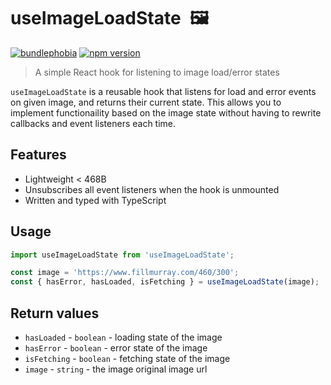 # useImageLoadState 🖼

[![bundlephobia](https://img.shields.io/bundlephobia/minzip/useimageloadstate?style=flat-square)](https://bundlephobia.com/package/useimageloadstate) [![npm version](https://img.shields.io/npm/v/useimageloadstate?style=flat-square)](https://www.npmjs.com/package/useimageloadstate) 

> A simple React hook for listening to image load/error states

`useImageLoadState` is a reusable hook that listens for load and error events on given image, and returns their current state. This allows you to implement functionaility based on the image state without having to rewrite callbacks and event listeners each time.

## Features

- Lightweight < 468B
- Unsubscribes all event listeners when the hook is unmounted
- Written and typed with TypeScript

## Usage

```js
import useImageLoadState from 'useImageLoadState';

const image = 'https://www.fillmurray.com/460/300';
const { hasError, hasLoaded, isFetching } = useImageLoadState(image);
```

## Return values

- `hasLoaded` - `boolean` - loading state of the image
- `hasError` - `boolean` - error state of the image
- `isFetching` - `boolean` - fetching state of the image
- `image` - `string` - the image original image url
